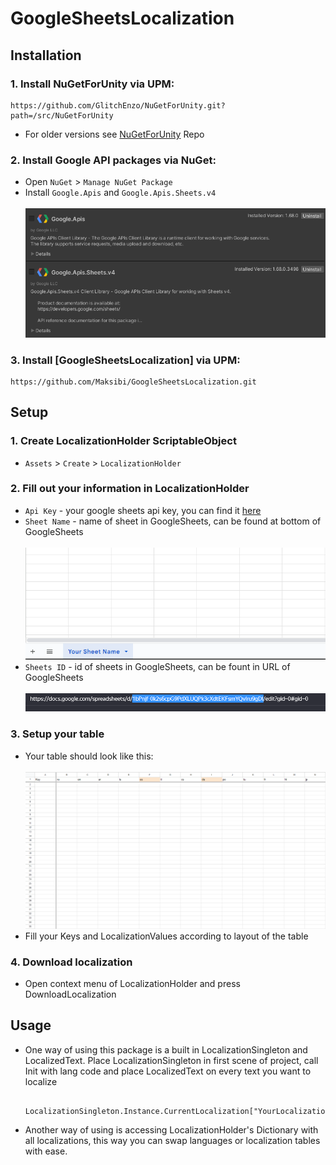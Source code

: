 # GoogleSheetsLocalization

## Installation
### 1. Install NuGetForUnity via UPM:
    https://github.com/GlitchEnzo/NuGetForUnity.git?path=/src/NuGetForUnity
  - For older versions see [NuGetForUnity](https://github.com/GlitchEnzo/NuGetForUnity) Repo
### 2. Install Google API packages via NuGet:
  - Open `NuGet` > `Manage NuGet Package`
  - Install `Google.Apis` and `Google.Apis.Sheets.v4`
  <br><br>
  ![GoogleApi](Images~/GoogleApi.png)
### 3. Install [GoogleSheetsLocalization] via UPM:
    https://github.com/Maksibi/GoogleSheetsLocalization.git
## Setup
### 1. Create LocalizationHolder ScriptableObject
  - `Assets` > `Create` > `LocalizationHolder`
### 2. Fill out your information in LocalizationHolder
  - `Api Key` - your google sheets api key, you can find it [here](https://console.cloud.google.com/)
  - `Sheet Name` - name of sheet in GoogleSheets, can be found at bottom of GoogleSheets
  <br><br>
  ![SheetName](Images~/SheetName.png)
  - `Sheets ID` - id of sheets in GoogleSheets, can be fount in URL of GoogleSheets
  <br><br>
  ![SheetId](Images~/SheetId.png)
### 3. Setup your table
  - Your table should look like this:
  <br><br>
  ![SheetLayout](Images~/SheetLayout.png)
  - Fill your Keys and LocalizationValues according to layout of the table
### 4. Download localization
  - Open context menu of LocalizationHolder and press DownloadLocalization

## Usage
- One way of using this package is a built in LocalizationSingleton and LocalizedText. Place LocalizationSingleton in first scene of project, call Init with lang code and place LocalizedText on every text you want to localize    
    ```
        LocalizationSingleton.Instance.CurrentLocalization["YourLocalizationKey"];
    ```
- Another way of using is accessing LocalizationHolder's Dictionary with all localizations, this way you can swap languages or localization tables with ease.
